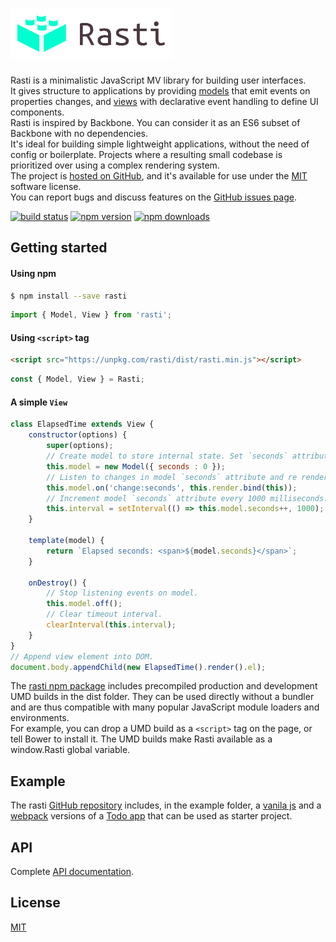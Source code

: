 # <a href='http://rasti.js.org'><img src='logo.svg' height='80' alt='Rasti' aria-label='rasti.js.org' /></a>

Rasti is a minimalistic JavaScript MV library for building user interfaces.<br />
It gives structure to applications by providing [models](docs/api.md#module_Model) that emit events on properties changes, and [views](docs/api.md#module_View) with declarative event handling to define UI components.<br />
Rasti is inspired by Backbone. You can consider it as an ES6 subset of Backbone with no dependencies.<br />
It's ideal for building simple lightweight applications, without the need of config or boilerplate. Projects where a resulting small codebase is prioritized over using a complex rendering system.<br />
The project is [hosted on GitHub](https://github.com/8tentaculos/rasti), and it's available for use under the [MIT](LICENSE.md) software license.<br />
You can report bugs and discuss features on the [GitHub issues page](https://github.com/8tentaculos/rasti/issues).

[![build status](https://img.shields.io/travis/8tentaculos/rasti/master.svg?style=flat-square)](https://travis-ci.org/8tentaculos/rasti)
[![npm version](https://img.shields.io/npm/v/rasti.svg?style=flat-square)](https://www.npmjs.com/package/rasti)
[![npm downloads](https://img.shields.io/npm/dm/rasti.svg?style=flat-square)](https://www.npmjs.com/package/rasti)

## Getting started

#### Using npm

```bash
$ npm install --save rasti
```

```javascript
import { Model, View } from 'rasti';
```

#### Using `<script>` tag

```html
<script src="https://unpkg.com/rasti/dist/rasti.min.js"></script>
```

```javascript
const { Model, View } = Rasti;
```

#### A simple `View`

```javascript
class ElapsedTime extends View {
    constructor(options) {
        super(options);
        // Create model to store internal state. Set `seconds` attribute into 0.
        this.model = new Model({ seconds : 0 });
        // Listen to changes in model `seconds` attribute and re render.
        this.model.on('change:seconds', this.render.bind(this));
        // Increment model `seconds` attribute every 1000 milliseconds.
        this.interval = setInterval(() => this.model.seconds++, 1000);
    }
  
    template(model) {
        return `Elapsed seconds: <span>${model.seconds}</span>`;
    }
  
    onDestroy() {
        // Stop listening events on model.
        this.model.off();
        // Clear timeout interval.
        clearInterval(this.interval);
    }
}
// Append view element into DOM.
document.body.appendChild(new ElapsedTime().render().el);
```

The [rasti npm package](https://www.npmjs.com/package/rasti) includes precompiled production and development UMD builds in the dist folder. They can be used directly without a bundler and are thus compatible with many popular JavaScript module loaders and environments.<br />
For example, you can drop a UMD build as a `<script>` tag on the page, or tell Bower to install it. The UMD builds make Rasti available as a window.Rasti global variable.

## Example

The rasti [GitHub repository](https://github.com/8tentaculos/rasti) includes, in the example folder, a [vanila js](https://github.com/8tentaculos/rasti/tree/master/example/todo) and a [webpack](https://github.com/8tentaculos/rasti/tree/master/example/todo-webpack) versions of a [Todo app](http://rasti.js.org/example/todo/index.html) that can be used as starter project.

## API

Complete [API documentation](docs/api.md).

## License

[MIT](LICENSE.md)
